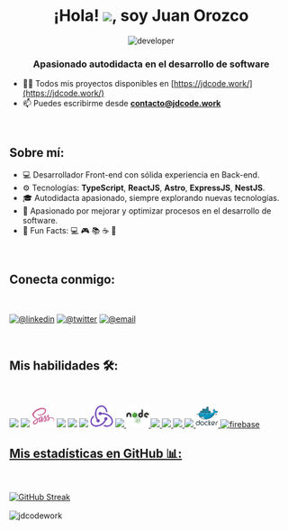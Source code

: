 
<h1 align="center">¡Hola! <img src="https://media.giphy.com/media/hvRJCLFzcasrR4ia7z/giphy.gif" width="35">, soy Juan Orozco</h1>

<div align="center" width="50">
    <img alt="developer" src="https://res.cloudinary.com/dfmkgykqh/image/upload/v1727573759/t8yrjg3pafuoflpejuer.png" width="1200"/>
</div>

<h3 align="center">Apasionado autodidacta en el desarrollo de software</h3>

- 👨‍💻 Todos mis proyectos disponibles en [https://jdcode.work/](https://jdcode.work/)
- 📫 Puedes escribirme desde **contacto@jdcode.work**
<br>

## Sobre mí:

- 💻 Desarrollador Front-end con sólida experiencia en Back-end.
- ⚙️ Tecnologías: **TypeScript**, **ReactJS**, **Astro**, **ExpressJS**, **NestJS**.
- 🎓 Autodidacta apasionado, siempre explorando nuevas tecnologías.
- 🎯 Apasionado por mejorar y optimizar procesos en el desarrollo de software.
- 🎉 Fun Facts: 💻 🎮 📚 ☕ 🚀

<br>

## Conecta conmigo:

<br>

[![@linkedin](https://img.icons8.com/fluency/48/000000/linkedin.png "@linkedin")]([https://www.linkedin.com/in/tuusuario/](https://www.linkedin.com/in/jdcodework/)) [![@twitter](https://img.icons8.com/fluency/48/000000/twitter-squared.png "@twitter")]([https://twitter.com/tuusuario](https://x.com/JDCodeWork)) [![@email](https://img.icons8.com/fluency/48/000000/apple-mail.png "@email")](mailto:contacto@jdcode.work)

<br>

## Mis habilidades 🛠️:

<br>

<img src="https://img.icons8.com/color/48/000000/html-5--v1.png"/> <img src="https://img.icons8.com/color/48/000000/css3.png"/> <img src="https://raw.githubusercontent.com/devicons/devicon/master/icons/sass/sass-original.svg" alt="sass" width="40" height="40"/> <img src="https://img.icons8.com/color/48/000000/tailwindcss.png"/> <img src="https://img.icons8.com/color/48/000000/javascript--v1.png"/> <img src="https://img.icons8.com/color/48/000000/typescript.png"/> <img src="https://raw.githubusercontent.com/devicons/devicon/master/icons/redux/redux-original.svg" alt="redux" width="40" height="40"/> </a> <a href="https://sass-lang.com" target="_blank" rel="noreferrer"> <img src="https://img.icons8.com/color/48/000000/react-native.png"/> <img src="https://raw.githubusercontent.com/devicons/devicon/master/icons/nodejs/nodejs-original-wordmark.svg" alt="nodejs" width="40" height="40"/>  <img src="https://img.icons8.com/fluency/48/000000/express-js.png"/> <img src="https://img.icons8.com/color/48/000000/nestjs.png"/>  <img src="https://img.icons8.com/color/48/000000/postgreesql.png"/> <img src="https://img.icons8.com/color/48/000000/mongodb.png"/> <img src="https://raw.githubusercontent.com/devicons/devicon/master/icons/docker/docker-original-wordmark.svg" alt="docker" width="40" height="40"/> <img src="https://www.vectorlogo.zone/logos/firebase/firebase-icon.svg" alt="firebase" width="40" height="40"/> </a> <a href="https://gulpjs.com" target="_blank" rel="noreferrer">
<br>

## Mis estadísticas en GitHub 📊:

<br>

[![GitHub Streak](https://github-readme-streak-stats.herokuapp.com?user=JDCodeWork&theme=algolia)](https://git.io/streak-stats) 
<p><img align="center" src="https://github-readme-stats.vercel.app/api/top-langs?username=jdcodework&show_icons=true&locale=en&layout=compact&theme=algolia" alt="jdcodework" /></p>

